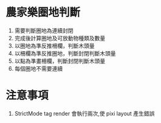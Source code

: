 # 農家樂圈地判斷

1. 需要判斷圈地為連續封閉
2. 完成後計算圈地及可放動物種類及數量
3. 以圈地為準反推柵欄，判斷木頭量
4. 以柵欄為準反推圈地，判斷封閉判斷木頭量
5. 以點為準畫柵欄，判斷封閉判斷木頭量
6. 每個圈地不需要連續

# 注意事項

1. StrictMode tag render 會執行兩次,使 pixi layout 產生錯誤
